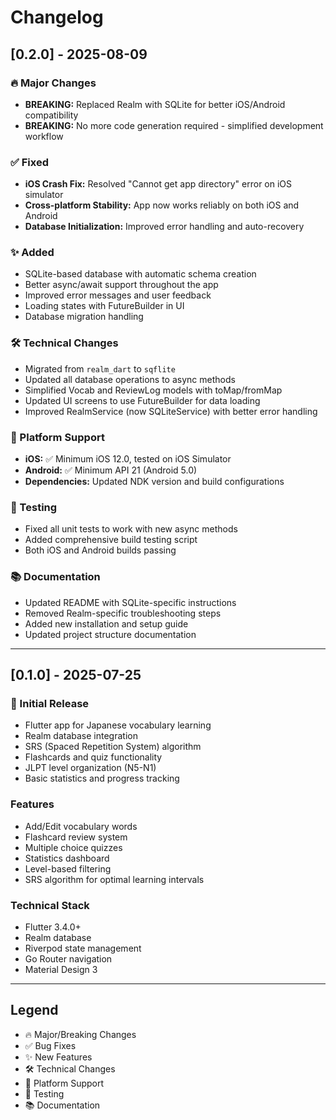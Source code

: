 # Changelog

## [0.2.0] - 2025-08-09

### 🔥 Major Changes
- **BREAKING:** Replaced Realm with SQLite for better iOS/Android compatibility
- **BREAKING:** No more code generation required - simplified development workflow

### ✅ Fixed
- **iOS Crash Fix:** Resolved "Cannot get app directory" error on iOS simulator
- **Cross-platform Stability:** App now works reliably on both iOS and Android
- **Database Initialization:** Improved error handling and auto-recovery

### ✨ Added
- SQLite-based database with automatic schema creation
- Better async/await support throughout the app
- Improved error messages and user feedback
- Loading states with FutureBuilder in UI
- Database migration handling

### 🛠️ Technical Changes
- Migrated from `realm_dart` to `sqflite`
- Updated all database operations to async methods
- Simplified Vocab and ReviewLog models with toMap/fromMap
- Updated UI screens to use FutureBuilder for data loading
- Improved RealmService (now SQLiteService) with better error handling

### 📱 Platform Support
- **iOS:** ✅ Minimum iOS 12.0, tested on iOS Simulator
- **Android:** ✅ Minimum API 21 (Android 5.0)
- **Dependencies:** Updated NDK version and build configurations

### 🧪 Testing
- Fixed all unit tests to work with new async methods
- Added comprehensive build testing script
- Both iOS and Android builds passing

### 📚 Documentation
- Updated README with SQLite-specific instructions
- Removed Realm-specific troubleshooting steps
- Added new installation and setup guide
- Updated project structure documentation

---

## [0.1.0] - 2025-07-25

### 🎉 Initial Release
- Flutter app for Japanese vocabulary learning
- Realm database integration
- SRS (Spaced Repetition System) algorithm
- Flashcards and quiz functionality
- JLPT level organization (N5-N1)
- Basic statistics and progress tracking

### Features
- Add/Edit vocabulary words
- Flashcard review system
- Multiple choice quizzes
- Statistics dashboard
- Level-based filtering
- SRS algorithm for optimal learning intervals

### Technical Stack
- Flutter 3.4.0+
- Realm database
- Riverpod state management
- Go Router navigation
- Material Design 3

---

## Legend
- 🔥 Major/Breaking Changes
- ✅ Bug Fixes
- ✨ New Features
- 🛠️ Technical Changes
- 📱 Platform Support
- 🧪 Testing
- 📚 Documentation

